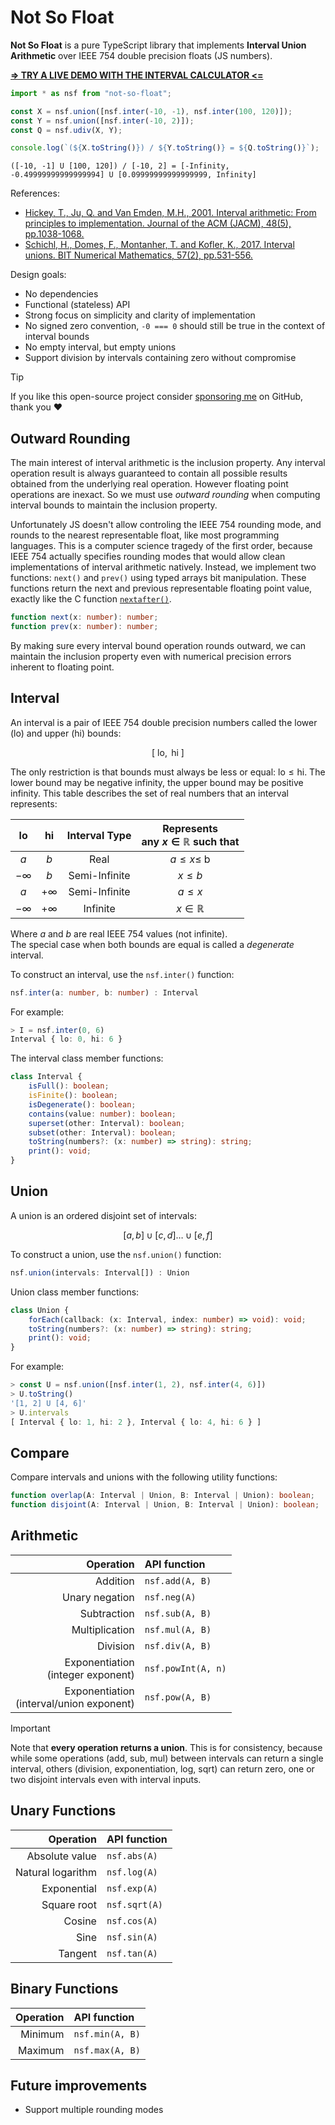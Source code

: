 # Not So Float

**Not So Float** is a pure TypeScript library that implements **Interval Union
Arithmetic** over IEEE 754 double precision floats (JS numbers).

[**=> TRY A LIVE DEMO WITH THE INTERVAL CALCULATOR <=**](https://github.com/victorpoughon/interval-calculator)

```typescript
import * as nsf from "not-so-float";

const X = nsf.union([nsf.inter(-10, -1), nsf.inter(100, 120)]);
const Y = nsf.union([nsf.inter(-10, 2)]);
const Q = nsf.udiv(X, Y);

console.log(`(${X.toString()}) / ${Y.toString()} = ${Q.toString()}`);
```

```
([-10, -1] U [100, 120]) / [-10, 2] = [-Infinity, -0.49999999999999994] U [0.09999999999999999, Infinity]
```

References:

-   [Hickey, T., Ju, Q. and Van Emden, M.H., 2001. Interval arithmetic: From principles to implementation. Journal of the ACM (JACM), 48(5), pp.1038-1068.](https://fab.cba.mit.edu/classes/S62.12/docs/Hickey_interval.pdf)
-   [Schichl, H., Domes, F., Montanher, T. and Kofler, K., 2017. Interval unions. BIT Numerical Mathematics, 57(2), pp.531-556.](https://www.ime.usp.br/~montanhe/unions.pdf)

Design goals:

-   No dependencies
-   Functional (stateless) API
-   Strong focus on simplicity and clarity of implementation
-   No signed zero convention, `-0 === 0` should still be true in the context of interval bounds
-   No empty interval, but empty unions
-   Support division by intervals containing zero without compromise

> [!TIP]
> If you like this open-source project consider [sponsoring me](https://github.com/sponsors/victorpoughon) on GitHub, thank you ❤️

## Outward Rounding

The main interest of interval arithmetic is the inclusion property. Any interval
operation result is always guaranteed to contain all possible results obtained
from the underlying real operation. However floating point operations are
inexact. So we must use _outward rounding_ when computing interval bounds to
maintain the inclusion property.

Unfortunately JS doesn't allow controling the IEEE 754 rounding mode, and rounds
to the nearest representable float, like most programming languages. This is a
computer science tragedy of the first order, because IEEE 754 actually specifies
rounding modes that would allow clean implementations of interval arithmetic
natively. Instead, we implement two functions: `next()` and `prev()` using typed
arrays bit manipulation. These functions return the next and previous
representable floating point value, exactly like the C function
[`nextafter()`](https://en.cppreference.com/w/c/numeric/math/nextafter).

```typescript
function next(x: number): number;
function prev(x: number): number;
```

By making sure every interval bound operation rounds outward, we can maintain
the inclusion property even with numerical precision errors inherent to floating
point.

## Interval

An interval is a pair of IEEE 754 double precision numbers called the lower (lo)
and upper (hi) bounds:

$$
[\text{ lo}, \text{ hi }]
$$

The only restriction is that bounds must always be less or equal: $\text{lo}
\leq \text{hi}$. The lower bound may be negative infinity, the upper bound may
be positive infinity. This table describes the set of real numbers that an
interval represents:

<div align="center">

|    lo     |    hi     | Interval Type | Represents<br> any $x \in \mathbb{R}$ such that |
| :-------: | :-------: | :-----------: | :---------------------------------------------: |
|    $a$    |    $b$    |     Real      |                $a \leq x \leq$ b                |
| $-\infty$ |    $b$    | Semi-Infinite |                   $x \leq b$                    |
|    $a$    | $+\infty$ | Semi-Infinite |                   $a  \leq x$                   |
| $-\infty$ | $+\infty$ |   Infinite    |               $x \in \mathbb{R}$                |

</div>

Where $a$ and $b$ are real IEEE 754 values (not infinite).  
The special case when both bounds are equal is called a _degenerate_ interval.

To construct an interval, use the `nsf.inter()` function:

```typescript
nsf.inter(a: number, b: number) : Interval
```

For example:

```typescript
> I = nsf.inter(0, 6)
Interval { lo: 0, hi: 6 }
```

The interval class member functions:

```typescript
class Interval {
    isFull(): boolean;
    isFinite(): boolean;
    isDegenerate(): boolean;
    contains(value: number): boolean;
    superset(other: Interval): boolean;
    subset(other: Interval): boolean;
    toString(numbers?: (x: number) => string): string;
    print(): void;
}
```

## Union

A union is an ordered disjoint set of intervals:

$$
[a, b] \cup [c, d] \ldots \cup [e, f]
$$

To construct a union, use the `nsf.union()` function:

```typescript
nsf.union(intervals: Interval[]) : Union
```

Union class member functions:

```typescript
class Union {
    forEach(callback: (x: Interval, index: number) => void): void;
    toString(numbers?: (x: number) => string): string;
    print(): void;
}
```

For example:

```typescript
> const U = nsf.union([nsf.inter(1, 2), nsf.inter(4, 6)])
> U.toString()
'[1, 2] U [4, 6]'
> U.intervals
[ Interval { lo: 1, hi: 2 }, Interval { lo: 4, hi: 6 } ]
```

## Compare

Compare intervals and unions with the following utility functions:

```typescript
function overlap(A: Interval | Union, B: Interval | Union): boolean;
function disjoint(A: Interval | Union, B: Interval | Union): boolean;
```

## Arithmetic

<div align="center">

|                                   Operation | API function       |
| ------------------------------------------: | :----------------- |
|                                    Addition | `nsf.add(A, B)`    |
|                              Unary negation | `nsf.neg(A)`       |
|                                 Subtraction | `nsf.sub(A, B)`    |
|                              Multiplication | `nsf.mul(A, B)`    |
|                                    Division | `nsf.div(A, B)`    |
|        Exponentiation<br>(integer exponent) | `nsf.powInt(A, n)` |
| Exponentiation<br>(interval/union exponent) | `nsf.pow(A, B)`    |

</div>

> [!IMPORTANT]
> Note that **every operation returns a union**. This is for consistency, because
> while some operations (add, sub, mul) between intervals can return a single
> interval, others (division, exponentiation, log, sqrt) can return zero, one or
> two disjoint intervals even with interval inputs.

## Unary Functions

<div align="center">

|         Operation | API function  |
| ----------------: | :------------ |
|    Absolute value | `nsf.abs(A)`  |
| Natural logarithm | `nsf.log(A)`  |
|       Exponential | `nsf.exp(A)`  |
|       Square root | `nsf.sqrt(A)` |
|            Cosine | `nsf.cos(A)`  |
|              Sine | `nsf.sin(A)`  |
|           Tangent | `nsf.tan(A)`  |

</div>

## Binary Functions

<div align="center">

| Operation | API function    |
| --------: | :-------------- |
|   Minimum | `nsf.min(A, B)` |
|   Maximum | `nsf.max(A, B)` |

</div>

## Future improvements

* Support multiple rounding modes